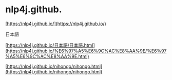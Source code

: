 # nlp4j.github.

[https://nlp4j.github.io/](https://nlp4j.github.io/)

日本語

[https://nlp4j.github.io/日本語/日本語.html](https://nlp4j.github.io/%E6%97%A5%E6%9C%AC%E8%AA%9E/%E6%97%A5%E6%9C%AC%E8%AA%9E.html)

[https://nlp4j.github.io/nihongo/nihongo.html](https://nlp4j.github.io/nihongo/nihongo.html)

